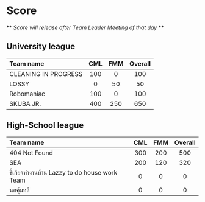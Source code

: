 # Score

** <em> Score will release after Team Leader Meeting of that day </em> **

## University league

|      Team name              |    CML        |     FMM     |       Overall     |
|:----------------------------|:-------------:|:-----------:|:-----------------:|   
|   CLEANING IN PROGRESS      |     100       |      0      |        100        |
|   LOSSY                     |       0       |     50      |         50        |
|   Robomaniac                |     100       |      0      |        100        |
|   SKUBA JR.                 |     400       |    250      |        650        |

## High-School league

|      Team name                                |    CML        |     FMM     |       Overall     |
|:----------------------------------------------|:-------------:|:-----------:|:-----------------:|    
|   404 Not Found                               |     300       |    200      |         500       |
|   SEA                                         |     200       |    120      |         320       |
|   ขี้เกียจทำงานบ้าน Lazzy to do house work Team   |       0       |      0      |           0       |
|   นกคุ้มหลี                                      |       0       |      0      |           0       |
